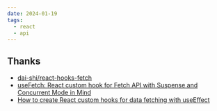 ```yaml
---
date: 2024-01-19
tags:
  - react
  - api
---
```




## Thanks

- [dai-shi/react-hooks-fetch](https://github.com/dai-shi/react-hooks-fetch)
- [useFetch: React custom hook for Fetch API with Suspense and Concurrent Mode in Mind](https://blog.axlight.com/posts/usefetch-react-custom-hook-for-fetch-api-with-suspense-and-concurrent-mode-in-mind/)
- [How to create React custom hooks for data fetching with useEffect](https://blog.axlight.com/posts/how-to-create-react-custom-hooks-for-data-fetching-with-useeffect/)

